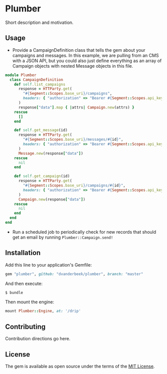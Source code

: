 # Plumber
Short description and motivation.

## Usage

* Provide a CampaignDefinition class that tells the gem about your campaigns and messages. In this example, we are pulling from an CMS with a JSON API, but you could also just define everything as an array of Campaign objects with nested Message objects in this file.

```ruby
module Plumber
  class CampaignDefinition
    def self.list_campaigns
      response = HTTParty.get(
        "#{Segment::Scopes.base_uri}/campaigns",
        headers: { "authorization" => "Bearer #{Segment::Scopes.api_key}" }
      )
      response["data"].map { |attrs| Campaign.new(attrs) }
    rescue
      []
    end

    def self.get_message(id)
      response = HTTParty.get(
        "#{Segment::Scopes.base_uri}/messages/#{id}",
        headers: { "authorization" => "Bearer #{Segment::Scopes.api_key}" }
      )
      Message.new(response["data"])
    rescue
      nil
    end

    def self.get_campaign(id)
      response = HTTParty.get(
        "#{Segment::Scopes.base_uri}/campaigns/#{id}",
        headers: { "authorization" => "Bearer #{Segment::Scopes.api_key}" }
      )
      Campaign.new(response["data"])
    rescue
      nil
    end
  end
end
```

* Run a scheduled job to periodically check for new records that should get an email by running `Plumber::Campaign.send!`

## Installation
Add this line to your application's Gemfile:

```ruby
gem "plumber", github: "dvanderbeek/plumber", branch: "master"
```

And then execute:
```bash
$ bundle
```

Then mount the engine:
```ruby
mount Plumber::Engine, at: '/drip'
```

## Contributing
Contribution directions go here.

## License
The gem is available as open source under the terms of the [MIT License](https://opensource.org/licenses/MIT).
